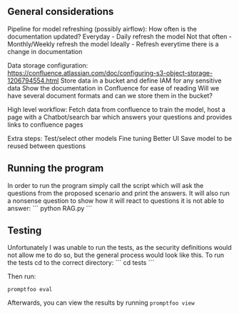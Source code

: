 <h2>General considerations</h2>

Pipeline for model refreshing (possibly airflow):
How often is the documentation updated?
    Everyday - Daily refresh the model
    Not that often - Monthly/Weekly refresh the model
    Ideally - Refresh everytime there is a change in documentation

Data storage configuration:
    https://confluence.atlassian.com/doc/configuring-s3-object-storage-1206794554.html
    Store data in a bucket and define IAM for any sensitive data
    Show the documentation in Confluence for ease of reading
    Will we have several document formats and can we store them in the bucket?

High level workflow:
    Fetch data from confluence to train the model, host a page with a Chatbot/search bar which answers your questions and
    provides links to confluence pages

Extra steps:
    Test/select other models
    Fine tuning
    Better UI
    Save model to be reused between questions


<h2>Running the program</h2>
In order to run the program simply call the script which will ask the questions from the proposed scenario
and print the answers. It will also run a nonsense question to show how it will react to questions it
is not able to answer:
```
python RAG.py
```

<h2>Testing</h2>
Unfortunately I was unable to run the tests, as the security definitions would not allow me to do so, but the
general process would look like this.
To run the tests cd to the correct directory:
```
cd tests
```

Then run:
```
promptfoo eval
```

Afterwards, you can view the results by running `promptfoo view`
